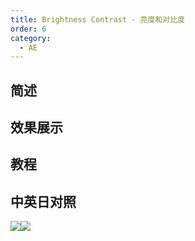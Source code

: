 ```yaml
---
title: Brightness Contrast - 亮度和对比度
order: 6
category:
  - AE
---
```


## 简述

## 效果展示

## 教程

## 中英日对照

![](https://mir.yuelili.com/wp-content/uploads/user/AE/effects/AE-Effects-Color-Brightness_Contrast.png)![](https://mir.yuelili.com/wp-content/uploads/user/AE/effects/AE-Effects-Color-Brightness_Contrast_cn.png)
